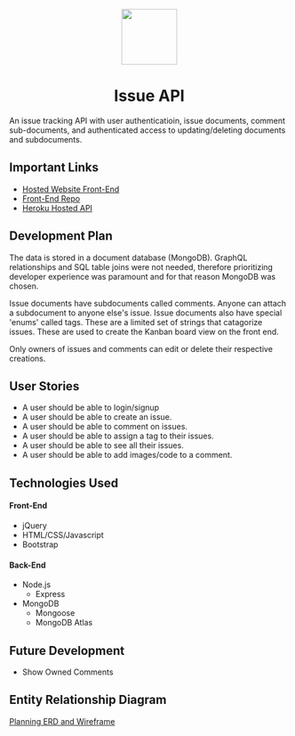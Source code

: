 <p style="text-align: center;"><img src="https://github.com/sachinmahajan817/Issue-Tracker-N/00c6b9d8dfbe7c43a347a918bbc9a8a311dd2891/public/logo.svg" width="100"></p>
<h1 style="text-align: center;">Issue API</h1>

An issue tracking API with user authenticatioin, issue documents, comment sub-documents, and authenticated access to updating/deleting documents and subdocuments.

## Important Links

- [Hosted Website Front-End](https://sachinmahajan817.github.io/Issue-Tracker-N/)
- [Front-End Repo](https://github.com/sachinmahajan817/Issue-Tracker-N)
- [Heroku Hosted API](https://afternoon-beach-76578.herokuapp.com/)

## Development Plan

The data is stored in a document database (MongoDB). GraphQL relationships and SQL table joins were not needed, therefore prioritizing developer experience was paramount and for that reason MongoDB was chosen. 

Issue documents have subdocuments called comments. Anyone can attach a subdocument to anyone else's issue. Issue documents also have special 'enums' called tags. These are a limited set of strings that catagorize issues. These are used to create the Kanban board view on the front end. 

Only owners of issues and comments can edit or delete their respective creations. 

## User Stories

- A user should be able to login/signup
- A user should be able to create an issue. 
- A user should be able to comment on issues. 
- A user should be able to assign a tag to their issues. 
- A user should be able to see all their issues. 
- A user should be able to add images/code to a comment. 

## Technologies Used

#### Front-End

- jQuery
- HTML/CSS/Javascript
- Bootstrap

#### Back-End

- Node.js
  - Express
- MongoDB
  - Mongoose
  - MongoDB Atlas

## Future Development

- Show Owned Comments

## Entity Relationship Diagram

[Planning ERD and Wireframe](https://imgur.com/a/2lvLNqt)
